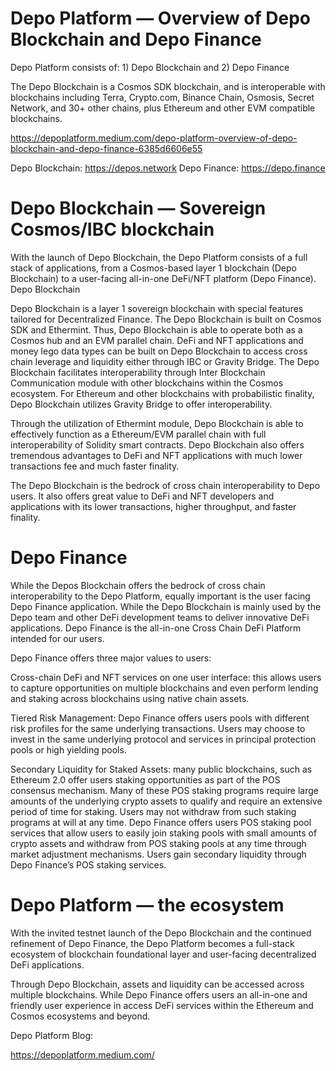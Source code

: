 # Depo Platform — Overview of Depo Blockchain and Depo Finance

Depo Platform consists of: 1) Depo Blockchain and 2) Depo Finance

The Depo Blockchain is a Cosmos SDK blockchain, and is interoperable with blockchains including Terra, Crypto.com, Binance Chain, Osmosis, Secret Network, and 30+ other chains, plus Ethereum and other EVM compatible blockchains.

https://depoplatform.medium.com/depo-platform-overview-of-depo-blockchain-and-depo-finance-6385d6606e55

Depo Blockchain:  https://depos.network
Depo Finance:  https://depo.finance

# Depo Blockchain — Sovereign Cosmos/IBC blockchain

With the launch of Depo Blockchain, the Depo Platform consists of a full stack of applications, from a Cosmos-based layer 1 blockchain (Depo Blockchain) to a user-facing all-in-one DeFi/NFT platform (Depo Finance).
Depo Blockchain

Depo Blockchain is a layer 1 sovereign blockchain with special features tailored for Decentralized Finance. The Depo Blockchain is built on Cosmos SDK and Ethermint. Thus, Depo Blockchain is able to operate both as a Cosmos hub and an EVM parallel chain.
DeFi and NFT applications and money lego data types can be built on Depo Blockchain to access cross chain leverage and liquidity either through IBC or Gravity Bridge. The Depo Blockchain facilitates interoperability through Inter Blockchain Communication module with other blockchains within the Cosmos ecosystem. For Ethereum and other blockchains with probabilistic finality, Depo Blockchain utilizes Gravity Bridge to offer interoperability.

Through the utilization of Ethermint module, Depo Blockchain is able to effectively function as a Ethereum/EVM parallel chain with full interoperability of Solidity smart contracts. Depo Blockchain also offers tremendous advantages to DeFi and NFT applications with much lower transactions fee and much faster finality.

The Depo Blockchain is the bedrock of cross chain interoperability to Depo users. It also offers great value to DeFi and NFT developers and applications with its lower transactions, higher throughput, and faster finality.

# Depo Finance

While the Depos Blockchain offers the bedrock of cross chain interoperability to the Depo Platform, equally important is the user facing Depo Finance application. While the Depo Blockchain is mainly used by the Depo team and other DeFi development teams to deliver innovative DeFi applications. Depo Finance is the all-in-one Cross Chain DeFi Platform intended for our users.

Depo Finance offers three major values to users:

Cross-chain DeFi and NFT services on one user interface: this allows users to capture opportunities on multiple blockchains and even perform lending and staking across blockchains using native chain assets.

Tiered Risk Management: Depo Finance offers users pools with different risk profiles for the same underlying transactions. Users may choose to invest in the same underlying protocol and services in principal protection pools or high yielding pools.

Secondary Liquidity for Staked Assets: many public blockchains, such as Ethereum 2.0 offer users staking opportunities as part of the POS consensus mechanism. Many of these POS staking programs require large amounts of the underlying crypto assets to qualify and require an extensive period of time for staking. Users may not withdraw from such staking programs at will at any time. Depo Finance offers users POS staking pool services that allow users to easily join staking pools with small amounts of crypto assets and withdraw from POS staking pools at any time through market adjustment mechanisms. Users gain secondary liquidity through Depo Finance’s POS staking services.

# Depo Platform — the ecosystem

With the invited testnet launch of the Depo Blockchain and the continued refinement of Depo Finance, the Depo Platform becomes a full-stack ecosystem of blockchain foundational layer and user-facing decentralized DeFi applications.

Through Depo Blockchain, assets and liquidity can be accessed across multiple blockchains. While Depo Finance offers users an all-in-one and friendly user experience in access DeFi services within the Ethereum and Cosmos ecosystems and beyond.

Depo Platform Blog: 

https://depoplatform.medium.com/

